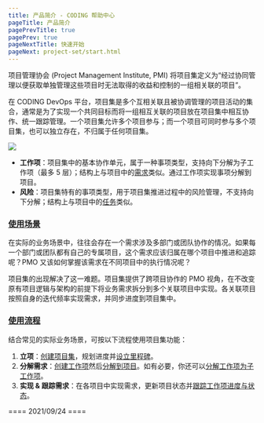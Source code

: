 ```yaml
---
title: 产品简介 - CODING 帮助中心
pageTitle: 产品简介
pagePrevTitle: true
pagePrev: true
pageNextTitle: 快速开始
pageNext: project-set/start.html
---
```


项目管理协会 (Project Management Institute, PMI) 将项目集定义为“经过协同管理以便获取单独管理这些项目时无法取得的收益和控制的一组相关联的项目”。

在 CODING DevOps 平台，项目集是多个互相关联且被协调管理的项目活动的集合，通常是为了实现一个共同目标而将一组相互关联的项目放在项目集中相互协作、统一跟踪管理。一个项目集允许多个项目参与；而一个项目可同时参与多个项目集，也可以独立存在，不归属于任何项目集。

![](https://help-assets.codehub.cn/enterprise/20210927144745.png)

*   **工作项**：项目集中的基本协作单元，属于一种事项类型，支持向下分解为子工作项（最多 5 层）；结构上与项目中的[需求](/docs/collaboration/pattern/classic/requirements.html)类似。通过工作项实现事项分解到项目。
*   **风险**：项目集特有的事项类型，用于项目集推进过程中的风险管理，不支持向下分解；结构上与项目中的[任务](/docs/collaboration/pattern/classic/tasks.html)类似。

### [使用场景](#scenario)

在实际的业务场景中，往往会存在一个需求涉及多部门或团队协作的情况。如果每一个部门或团队都有自己的专属项目，这个需求应该归属在哪个项目中推进和追踪呢？PMO 又该如何掌握该需求在不同项目中的执行情况呢？

项目集的出现解决了这一难题。项目集提供了跨项目协作的 PMO 视角，在不改变原有项目逻辑与架构的前提下将业务需求拆分到多个关联项目中实现。各关联项目按照自身的迭代频率实现需求，并同步进度到项目集中。

### [使用流程](#concept)

结合常见的实际业务场景，可按以下流程使用项目集功能：

1.  **立项**：[创建项目集](/docs/project-set/start.html#create)，规划进度并[设立里程碑](/docs/project-set/start.html#milestone)。
2.  **分解需求**：[创建工作项](/docs/project-set/start.html#work)然后[分解到项目](/docs/project-set/start.html#allocate-project)。如有必要，你还可以[分解工作项为子工作项](/docs/project-set/start.html#divide-work)。
3.  **实现 & 跟踪需求**：在各项目中实现需求，更新项目状态并[跟踪工作项进度与状态](/docs/project-set/start.html#track)。


==== 2021/09/24 ====
